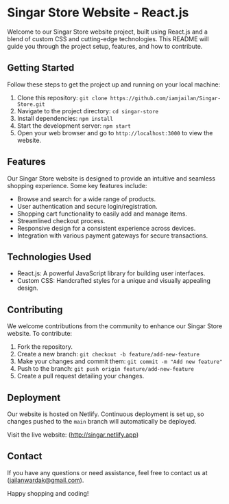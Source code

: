 # Singar Store Website - React.js

Welcome to our Singar Store website project, built using React.js and a blend of custom CSS and cutting-edge technologies. This README will guide you through the project setup, features, and how to contribute.

## Getting Started

Follow these steps to get the project up and running on your local machine:

1. Clone this repository: `git clone https://github.com/iamjailan/Singar-Store.git`
2. Navigate to the project directory: `cd singar-store`
3. Install dependencies: `npm install`
4. Start the development server: `npm start`
5. Open your web browser and go to `http://localhost:3000` to view the website.

## Features

Our Singar Store website is designed to provide an intuitive and seamless shopping experience. Some key features include:

- Browse and search for a wide range of products.
- User authentication and secure login/registration.
- Shopping cart functionality to easily add and manage items.
- Streamlined checkout process.
- Responsive design for a consistent experience across devices.
- Integration with various payment gateways for secure transactions.

## Technologies Used

- React.js: A powerful JavaScript library for building user interfaces.
- Custom CSS: Handcrafted styles for a unique and visually appealing design.

## Contributing

We welcome contributions from the community to enhance our Singar Store website. To contribute:

1. Fork the repository.
2. Create a new branch: `git checkout -b feature/add-new-feature`
3. Make your changes and commit them: `git commit -m "Add new feature"`
4. Push to the branch: `git push origin feature/add-new-feature`
5. Create a pull request detailing your changes.

## Deployment

Our website is hosted on Netlify. Continuous deployment is set up, so changes pushed to the `main` branch will automatically be deployed.

Visit the live website: (http://singar.netlify.app)

## Contact

If you have any questions or need assistance, feel free to contact us at (jailanwardak@gmail.com).

Happy shopping and coding!
